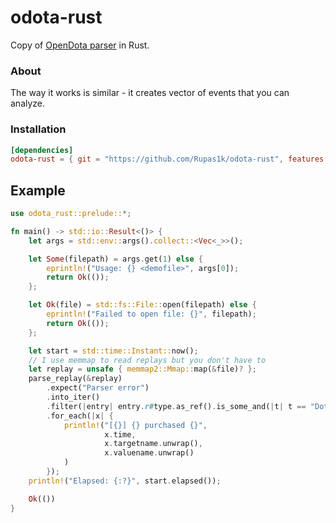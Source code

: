 # odota-rust

Copy of [OpenDota parser](https://github.com/odota/parser) in Rust.

### About

The way it works is similar - it creates vector of events that you can analyze.

### Installation

```toml
[dependencies]
odota-rust = { git = "https://github.com/Rupas1k/odota-rust", features = ["mimalloc"] }
```

## Example

```rust
use odota_rust::prelude::*;

fn main() -> std::io::Result<()> {
    let args = std::env::args().collect::<Vec<_>>();

    let Some(filepath) = args.get(1) else {
        eprintln!("Usage: {} <demofile>", args[0]);
        return Ok(());
    };

    let Ok(file) = std::fs::File::open(filepath) else {
        eprintln!("Failed to open file: {}", filepath);
        return Ok(());
    };

    let start = std::time::Instant::now();
    // I use memmap to read replays but you don't have to
    let replay = unsafe { memmap2::Mmap::map(&file)? };
    parse_replay(&replay)
        .expect("Parser error")
        .into_iter()
        .filter(|entry| entry.r#type.as_ref().is_some_and(|t| t == "DotaCombatlogPurchase"))
        .for_each(|x| {
            println!("[{}] {} purchased {}",
                     x.time,
                     x.targetname.unwrap(),
                     x.valuename.unwrap()
            )
        });
    println!("Elapsed: {:?}", start.elapsed());

    Ok(())
}
```